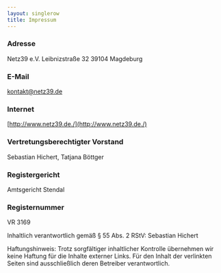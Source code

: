 ```yaml
---
layout: singlerow
title: Impressum
---
```


### Adresse

Netz39 e.V.
Leibnizstraße 32
39104 Magdeburg

### E-Mail

kontakt@netz39.de

### Internet

[http://www.netz39.de./](http://www.netz39.de./)

### Vertretungsberechtigter Vorstand

Sebastian Hichert, Tatjana Böttger

### Registergericht

Amtsgericht Stendal

### Registernummer

VR 3169

Inhaltlich verantwortlich gemäß § 55 Abs. 2 RStV: Sebastian Hichert

Haftungshinweis: Trotz sorgfältiger inhaltlicher Kontrolle übernehmen wir keine
Haftung für die Inhalte externer Links. Für den Inhalt der verlinkten Seiten
sind ausschließlich deren Betreiber verantwortlich.

